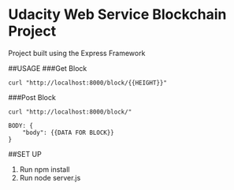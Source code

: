 # Udacity Web Service Blockchain Project

Project built using the Express Framework

##USAGE
###Get Block
```
curl "http://localhost:8000/block/{{HEIGHT}}"
```
###Post Block
```
curl "http://localhost:8000/block/"

BODY: {
    "body": {{DATA FOR BLOCK}}
}
```

##SET UP
1. Run npm install
2. Run node server.js